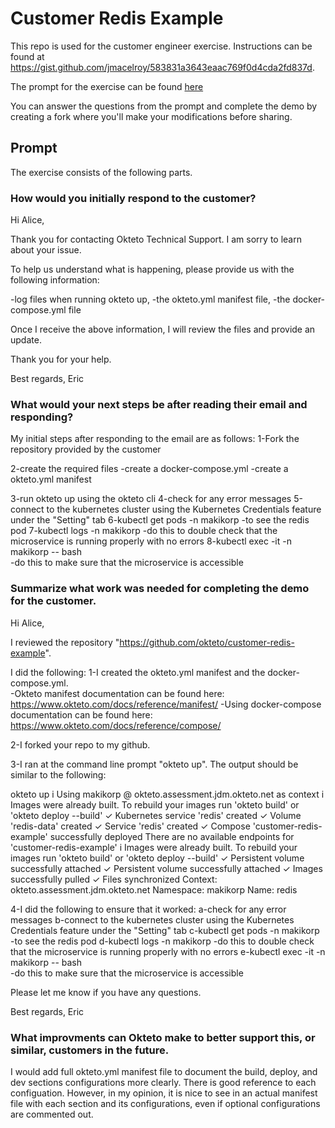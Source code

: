 # Customer Redis Example

This repo is used for the customer engineer exercise.
Instructions can be found at https://gist.github.com/jmacelroy/583831a3643eaac769f0d4cda2fd837d.

The prompt for the exercise can be found [here](PROMPT.md)

You can answer the questions from the prompt and complete the demo by creating a fork where you'll make your modifications before sharing.

## Prompt

The exercise consists of the following parts.

### How would you initially respond to the customer?

Hi Alice,

Thank you for contacting Okteto Technical Support.  I am sorry to learn about your issue.

To help us understand what is happening, please provide us with the following information:

-log files when running okteto up,
-the okteto.yml manifest file,
-the docker-compose.yml file

Once I receive the above information, I will review the files and provide an update.

Thank you for your help.

Best regards,
Eric

### What would your next steps be after reading their email and responding?


My initial steps after responding to the email are as follows:
1-Fork the repository provided by the customer

2-create the required files
-create a docker-compose.yml
-create a okteto.yml manifest

3-run okteto up using the okteto cli
4-check for any error messages
5-connect to the kubernetes cluster using the Kubernetes Credentials feature under the "Setting" tab 
6-kubectl get pods -n makikorp 
-to see the redis pod
7-kubectl logs -n makikorp <pod name> 
-do this to double check that the microservice is running properly with no errors
8-kubectl exec -it -n makikorp <pod name> -- bash  
-do this to make sure that the microservice is accessible


### Summarize what work was needed for completing the demo for the customer.

Hi Alice,

I reviewed the repository "https://github.com/okteto/customer-redis-example".

I did the following:
1-I created the okteto.yml manifest and the docker-compose.yml.  
-Okteto manifest documentation can be found here:
  https://www.okteto.com/docs/reference/manifest/
-Using docker-compose documentation can be found here:
  https://www.okteto.com/docs/reference/compose/

2-I forked your repo to my github.

3-I ran at the command line prompt "okteto up".  The output should be similar to the following:

okteto up
 i  Using makikorp @ okteto.assessment.jdm.okteto.net as context
 i  Images were already built. To rebuild your images run 'okteto build' or 'okteto deploy --build'
 ✓  Kubernetes service 'redis' created
 ✓  Volume 'redis-data' created
 ✓  Service 'redis' created
 ✓  Compose 'customer-redis-example' successfully deployed
There are no available endpoints for 'customer-redis-example'
 i  Images were already built. To rebuild your images run 'okteto build' or 'okteto deploy --build'
 ✓  Persistent volume successfully attached
 ✓  Persistent volume successfully attached
 ✓  Images successfully pulled
 ✓  Files synchronized
    Context:   okteto.assessment.jdm.okteto.net
    Namespace: makikorp
    Name:      redis


4-I did the following to ensure that it worked:
  a-check for any error messages
  b-connect to the kubernetes cluster using the Kubernetes Credentials feature under the "Setting" tab 
  c-kubectl get pods -n makikorp 
  -to see the redis pod
  d-kubectl logs -n makikorp <pod name> 
  -do this to double check that the microservice is running properly with no errors
  e-kubectl exec -it -n makikorp <pod name> -- bash  
  -do this to make sure that the microservice is accessible

Please let me know if you have any questions.

Best regards,
Eric

### What improvments can Okteto make to better support this, or similar, customers in the future.

I would add full okteto.yml manifest file to document the build, deploy, and dev sections configurations more clearly.  There is good reference to each configuation. However, in my opinion, it is nice to see in an actual manifest file with each section and its configurations, even if optional configurations are commented out.
